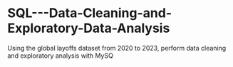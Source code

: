 # SQL---Data-Cleaning-and-Exploratory-Data-Analysis
Using the global layoffs dataset from 2020 to 2023, perform data cleaning and exploratory analysis with MySQ
